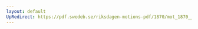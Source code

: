 ```yaml
---
layout: default
UpRedirect: https://pdf.swedeb.se/riksdagen-motions-pdf/1870/mot_1870__ak__00245/mot_1870__ak__00245_002.pdf
---
```

